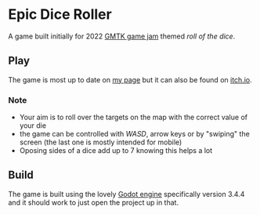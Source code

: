 # Epic Dice Roller
[](screengrab.png)
A game built initially for 2022 [GMTK game jam](https://itch.io/jam/gmtk-jam-2022) themed _roll of the dice_.

## Play
The game is most up to date on [my page](demb.org/rollTheDice) but it can also be found on [itch.io](https://demborg.itch.io/epic-dice-roller).

### Note
- Your aim is to roll over the targets on the map with the correct value of your die
- the game can be controlled with _WASD_, arrow keys or by "swiping" the screen (the last one is mostly intended for mobile)
- Oposing sides of a dice add up to 7 knowing this helps a lot

## Build
The game is built using the lovely [Godot engine](https://godotengine.org/) specifically version 3.4.4 and it should work to just open the project up in that.
